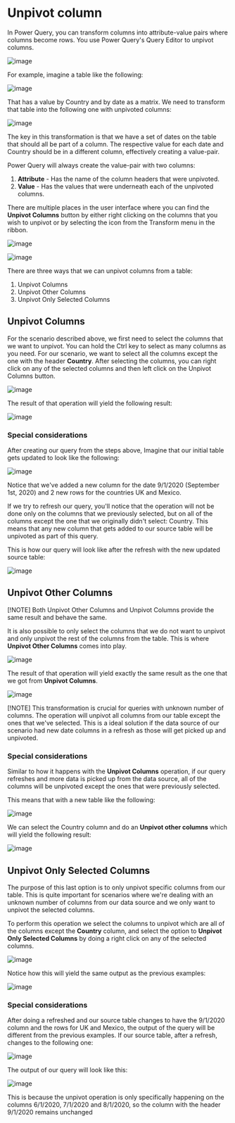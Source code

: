 # Unpivot column

In Power Query, you can transform columns into attribute-value pairs where columns become rows. You use Power Query's Query Editor to unpivot columns.

![image](images/me-unpivot-diagram.png)

For example, imagine a table like the following:

![image](images/me-unpivot-initial-table.png)

That has a value by Country and by date as a matrix. We need to transform that table into the following one with unpivoted columns:

![image](images/me-unpivot-final-table.png)

The key in this transformation is that we have a set of dates on the table that should all be part of a column. The respective value for each date and Country should be in a different column, effectively creating a value-pair.

Power Query will always create the value-pair with two columns:

1. **Attribute** - Has the name of the column headers that were unpivoted.
2. **Value** - Has the values that were underneath each of the unpivoted columns.

There are multiple places in the user interface where you can find the **Unpivot Columns** button by either right clicking on the columns that you wish to unpivot or by selecting the icon from the Transform menu in the ribbon.

![image](images/me-unpivot-right-click.png)

![image](images/me-unpivot-transform-tab.png)

There are three ways that we can unpivot columns from a table:

1. Unpivot Columns
2. Unpivot Other Columns
3. Unpivot Only Selected Columns

## Unpivot Columns

For the scenario described above, we first need to select the columns that we want to unpivot. You can hold the Ctrl key to select as many columns as you need. For our scenario, we want to select all the columns except the one with the header **Country**. After selecting the columns, you can right click on any of the selected columns and then left click on the Unpivot Columns button.

![image](images/me-unpivot-columns-right-click.png)

The result of that operation will yield the following result: 

![image](images/me-unpivot-columns-final-table.png)

### Special considerations

After creating our query from the steps above, Imagine that our initial table gets updated to look like the following:

![image](images/me-unpivot-updated-source-table.png)

Notice that we've added a new column for the date 9/1/2020 (September 1st, 2020) and 2 new rows for the countries UK and Mexico.

If we try to refresh our query, you'll notice that the operation will not be done only on the columns that we previously selected, but on all of the columns except the one that we originally didn't select: Country. This means that any new column that gets added to our source table will be unpivoted as part of this query.

This is how our query will look like after the refresh with the new updated source table:

![image](images/me-unpivot-columns-final-updated-table.png)

## Unpivot Other Columns

[!NOTE] Both Unpivot Other Columns and Unpivot Columns provide the same result and behave the same.

It is also possible to only select the columns that we do not want to unpivot and only unpivot the rest of the columns from the table. This is where **Unpivot Other Columns** comes into play.

![image](images/me-unpivot-other-columns.png)

The result of that operation will yield exactly the same result as the one that we got from **Unpivot Columns**.

![image](images/me-unpivot-other-columns-final-table.png)

[!NOTE] This transformation is crucial for queries with unknown number of columns. The operation will unpivot all columns from our table except the ones that we've selected. This is a ideal solution if the data source of our scenario had new date columns in a refresh as those will get picked up and unpivoted. 

### Special considerations

Similar to how it happens with the **Unpivot Columns** operation, if our query refreshes and more data is picked up from the data source, all of the columns will be unpivoted except the ones that were previously selected.

This means that with a new table like the following:

![image](images/me-unpivot-updated-source-table.png)

We can select the Country column and do an **Unpivot other columns** which will yield the following result:

![image](images/me-unpivot-other-columns-updated-final-table.png)

## Unpivot Only Selected Columns

The purpose of this last option is to only unpivot specific columns from our table. This is quite important for scenarios where we're dealing with an unknown number of columns from our data source and we only want to unpivot the selected columns.

To perform this operation we select the columns to unpivot which are all of the columns except the **Country** column, and select the option to **Unpivot Only Selected Columns** by doing a right click on any of the selected columns.

![image](images/me-unpivot-only-selected-columns-right-click.png)

Notice how this will yield the same output as the previous examples:

![image](images/me-unpivot-only-selected-columns-final-table.png)

### Special considerations

After doing a refreshed and our source table changes to have the 9/1/2020 column and the rows for UK and Mexico, the output of the query will be different from the previous examples. If our source table, after a refresh, changes to the following one:

![image](images/me-unpivot-updated-source-table.png)

The output of our query will look like this:

![image](images/me-unpivot-only-selected-columns-updated-final-table.png)

This is because the unpivot operation is only specifically happening on the columns 6/1/2020, 7/1/2020 and 8/1/2020, so the column with the header 9/1/2020 remains unchanged
